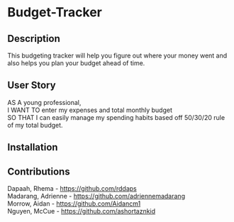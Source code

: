 # Budget-Tracker

## Description
This budgeting tracker will help you figure out where your money went and also helps you plan your budget ahead of time. 

## User Story
AS A young professional,<br>
I WANT TO enter my expenses and total monthly budget<br>
SO THAT I can easily manage my spending habits based off 50/30/20 rule of my total budget. 

## Installation

## Contributions
Dapaah, Rhema - https://github.com/rddaps <br>
Madarang, Adrienne - https://github.com/adriennemadarang <br>
Morrow, Aidan - https://github.com/Aidancm1 <br>
Nguyen, McCue - https://github.com/ashortaznkid <br>
